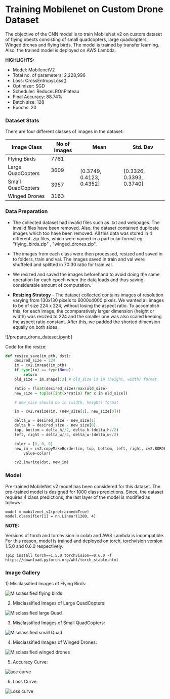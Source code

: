 # Training Mobilenet on Custom Drone Dataset

The objective of the CNN model is to train MobileNet v2 on custom dataset of flying obects consisting of small quadcopters, large quadcopters, Winged drones and flying birds. The model is trained by transfer learning. Also, the trained model is deployed on AWS Lambda.

**HIGHLIGHTS:**

- Model: MobilenetV2
- Total no. of parameters: 2,228,996
- Loss: CrossEntropyLoss()
- Optimizer: SGD
- Scheduler: ReduceLROnPlateau
- Final Accuracy: 88.74%
- Batch size: 128
- Epochs: 20 

<h3>Dataset Stats</h3>
There are four different classes of images in the dataset:

<table>
<thead>
  <tr>
    <th>Image Class</th>
    <th>No of Images</th>
    <th>Mean</th>
    <th>Std. Dev</th>
  </tr>
</thead>
<tbody>
  <tr>
    <td>Flying Birds<br></td>
    <td>7781</td>
    <td rowspan="4">[0.3749, 0.4123, 0.4352]</td>
    <td rowspan="4">[0.3326, 0.3393, 0.3740]</td>
  </tr>
  <tr>
    <td>Large QuadCopters</td>
    <td>3609</td>
  </tr>
  <tr>
    <td>Small QuadCopters</td>
    <td>3957</td>
  </tr>
  <tr>
    <td>Winged Drones</td>
    <td>3163</td>
  </tr>
</tbody>
</table>

<h3>Data Preparation</h3>

- The collected dataset had invalid files such as .txt and webpages. The invalid files have been removed. Also, the dataset contained duplicate images which too have been removed. All this data was stored in 4 different .zip files, which were named in a particular format eg: "flying_birds.zip" , "winged_drones.zip".

- The images from each class were then processed, resized and saved in to folders, train and val. The images saved in train and val were shuffeled and splitted in 70:30 ratio for train:val.

- We resized and saved the images beforehand to avoid doing the same operation for each epoch when the data loads and thus saving considerable amount of computation.

- **Resizing Strategy** - The dataset collected contains images of resolution varying from 130x130 pixels to 6000x4000 pixels. We wanted all images to be of size 224 x 224, without losing the aspect ratio. To accomplish this, for each image, the ccomparatively larger dimension (height or width) was resized to 224 and the smaller one was also scaled keeping the aspect ratio constant. After this, we padded the shorted dimension equally on both sides.


![/prepare_drone_dataset.ipynb]

Code for the resize:
```python
def resize_save(im_pth, dst):
    desired_size = 224
    im = cv2.imread(im_pth)
    if type(im) == type(None):
        return
    old_size = im.shape[:2] # old_size is in (height, width) format

    ratio = float(desired_size)/max(old_size)
    new_size = tuple([int(x*ratio) for x in old_size])

    # new_size should be in (width, height) format

    im = cv2.resize(im, (new_size[1], new_size[0]))

    delta_w = desired_size - new_size[1]
    delta_h = desired_size - new_size[0]
    top, bottom = delta_h//2, delta_h-(delta_h//2)
    left, right = delta_w//2, delta_w-(delta_w//2)

    color = [0, 0, 0]
    new_im = cv2.copyMakeBorder(im, top, bottom, left, right, cv2.BORDER_CONSTANT,
        value=color)

    cv2.imwrite(dst, new_im)
```


<h3>Model</h3>

Pre-trained MobileNet v2 model has been considered for this dataset. The pre-trained model is designed for 1000 class predictions. Since, the dataset requires 4 class predictions, the last layer of the model is modified as follows-

```
model = mobilenet_v2(pretrained=True)
model.classifier[1] = nn.Linear(1280, 4)
```

**NOTE:**

Versions of torch and torchvision in colab and AWS Lambda is incompatible. For this reason, model is trained and deployed on torch, torchvision version 1.5.0 and 0.6.0 respectively.

```
!pip install torch==1.5.0 torchvision==0.6.0 -f https://download.pytorch.org/whl/torch_stable.html 
```


<h3>Image Gallery</h3>
1) Misclassified Images of Flying Birds:

![Misclassified flying birds](images/fb.jpg)

2) Misclassified Images of Large QuadCopters:

![Misclassified large Quad](images/lq.jpg)

3) Misclassified Images of Small QuadCopters:

![Misclassified small Quad](images/sq.jpg)

4) Misclassified Images of Winged Drones:

![Misclassified winged drones](images/wd.jpg)

5) Accuracy Curve:

![acc curve](images/acc.jpg)

6) Loss Curve:

![Loss curve](images/loss.jpg)
